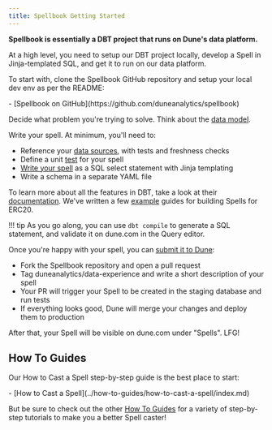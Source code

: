 ```yaml
---
title: Spellbook Getting Started
---
```


**Spellbook is essentially a DBT project that runs on Dune's data platform.**

At a high level, you need to setup our DBT project locally, develop a Spell in Jinja-templated SQL, and get it to run on our data platform.

To start with, clone the Spellbook GitHub repository and setup your local dev env as per the README:

<div class="cards grid" markdown>
- [Spellbook on GitHub](https://github.com/duneanalytics/spellbook)
</div>

Decide what problem you're trying to solve. Think about the [data model](data-modelling.md).

Write your spell. At minimum, you'll need to:

- Reference your [data sources](data-sources.md), with tests and freshness checks
- Define a unit [test](tests.md) for your spell
- [Write your spell](spells.md) as a SQL select statement with Jinja templating
- Write a schema in a separate YAML file

To learn more about all the features in DBT, take a look at their [documentation](https://docs.getdbt.com/docs/introduction). We've written a few [example](../examples/index.md) guides for building Spells for ERC20.

!!! tip
    As you go along, you can use `dbt compile` to generate a SQL statement, and validate it on dune.com in the Query editor.

Once you're happy with your spell, you can [submit it to Dune](submissions.md):

- Fork the Spellbook repository and open a pull request
- Tag duneanalytics/data-experience and write a short description of your spell
- Your PR will trigger your Spell to be created in the staging database and run tests
- If everything looks good, Dune will merge your changes and deploy them to production

After that, your Spell will be visible on dune.com under "Spells". LFG!


## How To Guides

Our How to Cast a Spell step-by-step guide is the best place to start:

<div class="cards grid" markdown>
- [How to Cast a Spell](../how-to-guides/how-to-cast-a-spell/index.md)
</div>

But be sure to check out the other [How To Guides](../how-to-guides/) for a variety of step-by-step tutorials to make you a better Spell caster!
